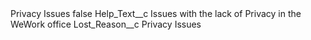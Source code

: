 <?xml version="1.0" encoding="UTF-8"?>
<CustomMetadata xmlns="http://soap.sforce.com/2006/04/metadata" xmlns:xsi="http://www.w3.org/2001/XMLSchema-instance" xmlns:xsd="http://www.w3.org/2001/XMLSchema">
    <label>Privacy Issues</label>
    <protected>false</protected>
    <values>
        <field>Help_Text__c</field>
        <value xsi:type="xsd:string">Issues with the lack of Privacy in the WeWork office</value>
    </values>
    <values>
        <field>Lost_Reason__c</field>
        <value xsi:type="xsd:string">Privacy Issues</value>
    </values>
</CustomMetadata>
